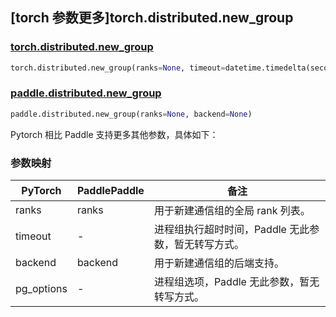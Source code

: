 ## [torch 参数更多]torch.distributed.new_group

### [torch.distributed.new_group](https://pytorch.org/docs/stable/distributed.html#torch.distributed.new_group)

```python
torch.distributed.new_group(ranks=None, timeout=datetime.timedelta(seconds=1800), backend=None, pg_options=None)
```

### [paddle.distributed.new_group](https://www.paddlepaddle.org.cn/documentation/docs/zh/api/paddle/distributed/new_group_cn.html)

```python
paddle.distributed.new_group(ranks=None, backend=None)
```

Pytorch 相比 Paddle 支持更多其他参数，具体如下：

### 参数映射

| PyTorch    | PaddlePaddle | 备注                                      |
| ---------- | ------------ | ----------------------------------------- |
| ranks      | ranks        | 用于新建通信组的全局 rank 列表。          |
| timeout    | -            | 进程组执行超时时间，Paddle 无此参数，暂无转写方式。 |
| backend    | backend      | 用于新建通信组的后端支持。                |
| pg_options | -            | 进程组选项，Paddle 无此参数，暂无转写方式。         |
